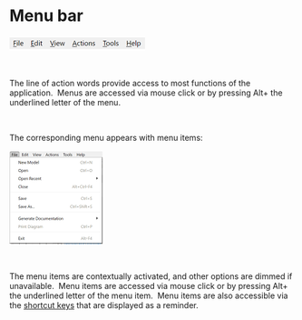 # Menu bar

![Image](<lib/Menu%20bar.png>)

&nbsp;

The line of action words provide access to most functions of the application.&nbsp; Menus are accessed via mouse click or by pressing Alt+ the underlined letter of the menu.

&nbsp;

The corresponding menu appears with menu items:

![Image](<lib/Menu%20bar%20-%20File%20menu.png>)

&nbsp;

The menu items are contextually activated, and other options are dimmed if unavailable.&nbsp; Menu items are accessed via mouse click or by pressing Alt+ the underlined letter of the menu item.&nbsp; Menu items are also accessible via the [shortcut keys](<Shortcutkeys.md>) that are displayed as a reminder.

